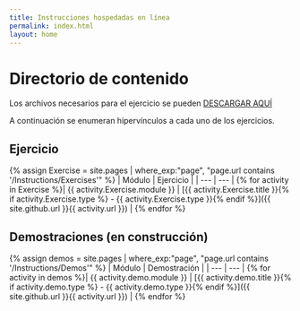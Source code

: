 ```yaml
---
title: Instrucciones hospedadas en línea
permalink: index.html
layout: home
---
```


# Directorio de contenido

Los archivos necesarios para el ejercicio se pueden [DESCARGAR AQUÍ](https://github.com/MicrosoftLearning/AZ-700-Designing-and-Implementing-Microsoft-Azure-Networking-Solutions/archive/master.zip)

A continuación se enumeran hipervínculos a cada uno de los ejercicios.

## Ejercicio

{% assign Exercise = site.pages | where_exp:"page", "page.url contains '/Instructions/Exercises'" %}
| Módulo | Ejercicio |
| --- | --- | 
{% for activity in Exercise  %}| {{ activity.Exercise.module }} | [{{ activity.Exercise.title }}{% if activity.Exercise.type %} - {{ activity.Exercise.type }}{% endif %}]({{ site.github.url }}{{ activity.url }}) |
{% endfor %}

## Demostraciones (en construcción)

{% assign demos = site.pages | where_exp:"page", "page.url contains '/Instructions/Demos'" %}
| Módulo | Demostración |
| --- | --- |
{% for activity in demos  %}| {{ activity.demo.module }} | [{{ activity.demo.title }}{% if activity.demo.type %} - {{ activity.demo.type }}{% endif %}]({{ site.github.url }}{{ activity.url }}) |
{% endfor %}

